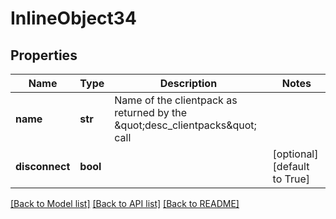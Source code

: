 # InlineObject34

## Properties
Name | Type | Description | Notes
------------ | ------------- | ------------- | -------------
**name** | **str** | Name of the clientpack as returned by the \&quot;desc_clientpacks\&quot; call | 
**disconnect** | **bool** |  | [optional] [default to True]

[[Back to Model list]](../README.md#documentation-for-models) [[Back to API list]](../README.md#documentation-for-api-endpoints) [[Back to README]](../README.md)


